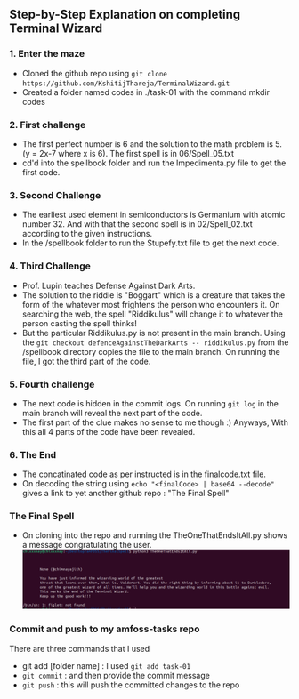 ## Step-by-Step Explanation on completing Terminal Wizard

### 1. Enter the maze
- Cloned the github repo using `git clone https://github.com/KshitijThareja/TerminalWizard.git`
- Created a folder named codes in ./task-01 with the command mkdir codes


### 2. First challenge
- The first perfect number is 6 and the solution to the math problem is 5. (y = 2x-7 where x is 6). The first spell is in 06/Spell_05.txt
- cd'd into the spellbook folder and run the Impedimenta.py file to get the first code.

### 3. Second Challenge
- The earliest used element in semiconductors is Germanium with atomic number 32. And with that the second spell is in 02/Spell_02.txt according to the given instructions.
- In the /spellbook folder to run the Stupefy.txt file to get the next code.

### 4. Third Challenge
- Prof. Lupin teaches Defense Against Dark Arts.
- The solution to the riddle is "Boggart" which is a creature that takes the form of the whatever most frightens the person who encounters it. On searching the web, the spell "Riddikulus" will change it to whatever the person casting the spell thinks!
- But the particular Riddikulus.py is not present in the main branch. Using the `git checkout defenceAgainstTheDarkArts -- riddikulus.py` from the /spellbook directory copies the file to the main branch. On running the file, I got the third part of the code.

### 5. Fourth challenge 
- The next code is hidden in the commit logs. On running `git log` in the main branch will reveal the next part of the code.
- The first part of the clue makes no sense to me though :) Anyways, With this all 4 parts of the code have been revealed.

### 6. The End
- The concatinated code as per instructed is in the finalcode.txt file. 
- On decoding the string using `echo "<finalCode> | base64 --decode"` gives a link to yet another github repo : "The Final Spell"

### The Final Spell
- On cloning into the repo and running the TheOneThatEndsItAll.py shows a message congratulating the user.
![screenshot](codes/task-01.png)



### Commit and push to my amfoss-tasks repo
There are three commands that I used
- git add [folder name] : I used `git add task-01`
- `git commit` : and then provide the commit message
- `git push` : this will push the committed changes to the repo
